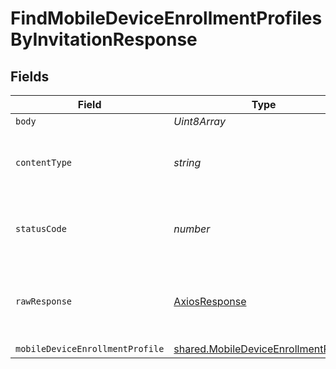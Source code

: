 # FindMobileDeviceEnrollmentProfilesByInvitationResponse


## Fields

| Field                                                                                               | Type                                                                                                | Required                                                                                            | Description                                                                                         |
| --------------------------------------------------------------------------------------------------- | --------------------------------------------------------------------------------------------------- | --------------------------------------------------------------------------------------------------- | --------------------------------------------------------------------------------------------------- |
| `body`                                                                                              | *Uint8Array*                                                                                        | :heavy_minus_sign:                                                                                  | N/A                                                                                                 |
| `contentType`                                                                                       | *string*                                                                                            | :heavy_check_mark:                                                                                  | HTTP response content type for this operation                                                       |
| `statusCode`                                                                                        | *number*                                                                                            | :heavy_check_mark:                                                                                  | HTTP response status code for this operation                                                        |
| `rawResponse`                                                                                       | [AxiosResponse](https://axios-http.com/docs/res_schema)                                             | :heavy_minus_sign:                                                                                  | Raw HTTP response; suitable for custom response parsing                                             |
| `mobileDeviceEnrollmentProfile`                                                                     | [shared.MobileDeviceEnrollmentProfile](../../../sdk/models/shared/mobiledeviceenrollmentprofile.md) | :heavy_minus_sign:                                                                                  | OK                                                                                                  |